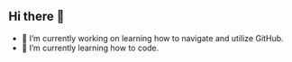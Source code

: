 ## Hi there 👋
- 🔭 I’m currently working on learning how to navigate and utilize GitHub.
- 🌱 I’m currently learning how to code.
